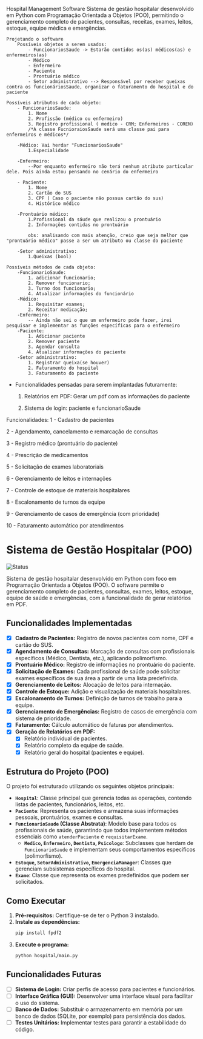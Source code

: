 Hospital Management Software
Sistema de gestão hospitalar desenvolvido em Python com Programação Orientada a Objetos (POO), permitindo o gerenciamento completo de pacientes, consultas, receitas, exames, leitos, estoque, equipe médica e emergências.

    Projetando o software
        Possíveis objetos a serem usados:
            - FuncionariosSaude -> Estarão contidos os(as) médicos(as) e enfermeiros(as)
            - Médico
            - Enfermeiro
            - Paciente
            - Prontuário médico
            - Setor administrativo --> Responsável por receber queixas contra os funcionáriosSaude, organizar o faturamento do hospital e do paciente

    Possíveis atributos de cada objeto:
        - FuncionariosSaude:
            1. Nome
            2. Profissão (médico ou enfermeiro)
            3. Registro profissional ( medico - CRM; Enfermeiros - COREN)
            /*A classe FucnioraiosSaude será uma classe pai para enfermeiros e médicos*/
        
        -Médico: Vai herdar "FuncionariosSaude"
            1.Especialidade
        
        -Enfermeiro:
            --Por enquanto enfermeiro não terá nenhum atributo particular dele. Pois ainda estou pensando no cenário do enfermeiro
        
        - Paciente:
            1. Nome
            2. Cartão do SUS
            3. CPF ( Caso o paciente não possua cartão do sus)
            4. Histórico médico

        -Prontuário médico:
            1.Profissional da sáude que realizou o prontuário
            2. Informações contidas no prontuário

            obs: analisando com mais atenção, creio que seja melhor que "prontuário médico" passe a ser um atributo ou classe do paciente

        -Setor administrativo:
            1.Queixas (bool)

    Possíveis métodos de cada objeto:
        -FuncionarioSaude:
            1. adicionar funcionario;
            2. Remover funcionario;
            3. Turno dos funcionario;
            4. Atualizar informações do funcionário
        -Médico:
            1. Requisitar exames;
            2. Receitar medicação;
        -Enfermeiro:
            -- Ainda não sei o que um enfermeiro pode fazer, irei pesquisar e implementar as funções específicas para o enfermeiro
        -Paciente:
            1. Adicionar paciente
            2. Remover paciente
            3. Agendar consulta
            4. Atualizar informações do paciente
        -Setor administrativo:
            1. Registrar queixa(se houver)
            2. Faturamento do hospital
            3. Faturamento do paciente

- Funcionalidades pensadas para serem implantadas futuramente:

    1. Relatórios em PDF: Gerar um pdf com as informações do paciente

    2. Sistema de login: paciente e funcionarioSaude            


                   

Funcionalidades:
1 - Cadastro de pacientes

2 - Agendamento, cancelamento e remarcação de consultas

3 - Registro médico (prontuário do paciente)

4 - Prescrição de medicamentos

5 - Solicitação de exames laboratoriais

6 - Gerenciamento de leitos e internações

7 - Controle de estoque de materiais hospitalares

8 - Escalonamento de turnos da equipe

9 - Gerenciamento de casos de emergência (com prioridade)

10 - Faturamento automático por atendimentos


# Sistema de Gestão Hospitalar (POO)

![Status](https://img.shields.io/badge/status-em%20desenvolvimento-yellow)

Sistema de gestão hospitalar desenvolvido em Python com foco em Programação Orientada a Objetos (POO). O software permite o gerenciamento completo de pacientes, consultas, exames, leitos, estoque, equipe de saúde e emergências, com a funcionalidade de gerar relatórios em PDF.

## Funcionalidades Implementadas

- [x] **Cadastro de Pacientes:** Registro de novos pacientes com nome, CPF e cartão do SUS.
- [x] **Agendamento de Consultas:** Marcação de consultas com profissionais específicos (Médico, Dentista, etc.), aplicando polimorfismo.
- [x] **Prontuário Médico:** Registro de informações no prontuário do paciente.
- [x] **Solicitação de Exames:** Cada profissional de saúde pode solicitar exames específicos de sua área a partir de uma lista predefinida.
- [x] **Gerenciamento de Leitos:** Alocação de leitos para internação.
- [x] **Controle de Estoque:** Adição e visualização de materiais hospitalares.
- [x] **Escalonamento de Turnos:** Definição de turnos de trabalho para a equipe.
- [x] **Gerenciamento de Emergências:** Registro de casos de emergência com sistema de prioridade.
- [x] **Faturamento:** Cálculo automático de faturas por atendimentos.
- [x] **Geração de Relatórios em PDF:**
    - [x] Relatório individual de pacientes.
    - [x] Relatório completo da equipe de saúde.
    - [x] Relatório geral do hospital (pacientes e equipe).

## Estrutura do Projeto (POO)

O projeto foi estruturado utilizando os seguintes objetos principais:

- **`Hospital`**: Classe principal que gerencia todas as operações, contendo listas de pacientes, funcionários, leitos, etc.
- **`Paciente`**: Representa os pacientes e armazena suas informações pessoais, prontuários, exames e consultas.
- **`FuncionarioSaude` (Classe Abstrata)**: Modelo base para todos os profissionais de saúde, garantindo que todos implementem métodos essenciais como `atenderPaciente` e `requisitarExame`.
    - **`Medico`, `Enfermeiro`, `Dentista`, `Psicologo`**: Subclasses que herdam de `FuncionarioSaude` e implementam seus comportamentos específicos (polimorfismo).
- **`Estoque`, `SetorAdministrativo`, `EmergenciaManager`**: Classes que gerenciam subsistemas específicos do hospital.
- **`Exame`**: Classe que representa os exames predefinidos que podem ser solicitados.

## Como Executar

1.  **Pré-requisitos:** Certifique-se de ter o Python 3 instalado.
2.  **Instale as dependências:**
    ```bash
    pip install fpdf2
    ```
3.  **Execute o programa:**
    ```bash
    python hospital/main.py
    ```

## Funcionalidades Futuras

- [ ] **Sistema de Login:** Criar perfis de acesso para pacientes e funcionários.
- [ ] **Interface Gráfica (GUI):** Desenvolver uma interface visual para facilitar o uso do sistema.
- [ ] **Banco de Dados:** Substituir o armazenamento em memória por um banco de dados (SQLite, por exemplo) para persistência dos dados.
- [ ] **Testes Unitários:** Implementar testes para garantir a estabilidade do código.

